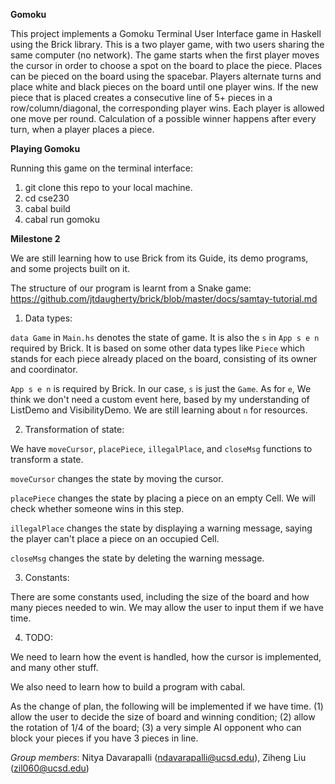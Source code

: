 **Gomoku**

This project implements a Gomoku Terminal User Interface game in Haskell using the Brick library. This is a two player game, with two users sharing the same computer (no network). The game starts when the first player moves the cursor in order to choose a spot on the board to place the piece. Places can be pieced on the board using the spacebar. Players alternate turns and place white and black pieces on the board until one player wins. If the new piece that is placed creates a consecutive line of 5+ pieces in a row/column/diagonal, the corresponding player wins. Each player is allowed one move per round. Calculation of a possible winner happens after every turn, when a player places a piece.

**Playing Gomoku**

Running this game on the terminal interface:
1. git clone this repo to your local machine.
2. cd cse230
3. cabal build
4. cabal run gomoku


**Milestone 2**

We are still learning how to use Brick from its Guide, its demo programs, and some projects built on it.

The structure of our program is learnt from a Snake game: https://github.com/jtdaugherty/brick/blob/master/docs/samtay-tutorial.md

1. Data types:

`data Game` in `Main.hs` denotes the state of game. It is also the `s` in `App s e n` required by Brick. It is based on some other data types like `Piece` which stands for each piece already placed on the board, consisting of its owner and coordinator.

`App s e n` is required by Brick. In our case, `s` is just the `Game`. As for `e`, We think we don't need a custom event here, based by my understanding of ListDemo and VisibilityDemo. We are still learning about `n` for resources.

2. Transformation of state:

We have `moveCursor`, `placePiece`, `illegalPlace`, and `closeMsg` functions to transform a state. 

`moveCursor` changes the state by moving the cursor.

`placePiece` changes the state by placing a piece on an empty Cell. We will check whether someone wins in this step.

`illegalPlace` changes the state by displaying a warning message, saying the player can't place a piece on an occupied Cell.

`closeMsg` changes the state by deleting the warning message.

3. Constants:

There are some constants used, including the size of the board and how many pieces needed to win. We may allow the user to input them if we have time.

4. TODO:

We need to learn how the event is handled, how the cursor is implemented, and many other stuff.

We also need to learn how to build a program with cabal.

As the change of plan, the following will be implemented if we have time.
(1) allow the user to decide the size of board and winning condition; 
(2) allow the rotation of 1/4 of the board; 
(3) a very simple AI opponent who can block your pieces if you have 3 pieces in line.

*Group members*: Nitya Davarapalli (ndavarapalli@ucsd.edu), Ziheng Liu (zil060@ucsd.edu)
